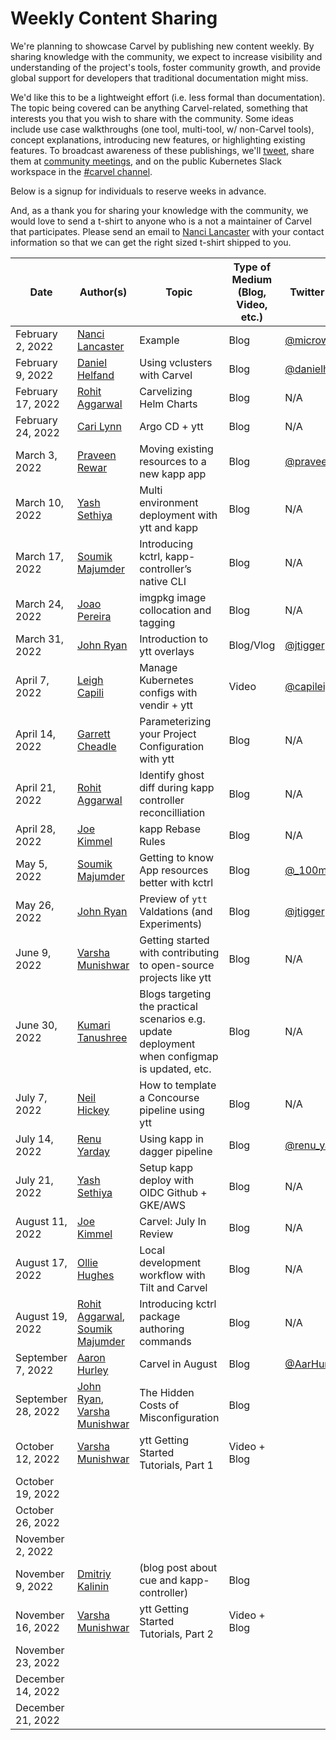 # Weekly Content Sharing
We're planning to showcase Carvel by publishing new content weekly. By sharing knowledge with the community, we expect to increase visibility and understanding of the project's tools, foster community growth, and provide global support for developers that traditional documentation might miss.

We'd like this to be a lightweight effort (i.e. less formal than documentation). The topic being covered can be anything Carvel-related, something that interests you that you wish to share with the community. Some ideas include use case walkthroughs (one tool, multi-tool, w/ non-Carvel tools), concept explanations, introducing new features, or highlighting existing features. To broadcast awareness of these publishings, we'll [tweet](https://twitter.com/carvel_dev), share them at [community meetings](https://hackmd.io/F7g3RT2hR3OcIh-Iznk2hw), and on the public Kubernetes Slack workspace in the [#carvel channel](https://kubernetes.slack.com/archives/CH8KCCKA5).

Below is a signup for individuals to reserve weeks in advance. 

And, as a thank you for sharing your knowledge with the community, we would love to send a t-shirt to anyone who is a not a maintainer of Carvel that participates. Please send an email to [Nanci Lancaster](mailto:nancil@vmware.com) with your contact information so that we can get the right sized t-shirt shipped to you.

| Date               | Author(s)                                                                                       | Topic                                                                                          | Type of Medium (Blog, Video, etc.) | Twitter handle                                      |
|--------------------|-------------------------------------------------------------------------------------------------|------------------------------------------------------------------------------------------------|----------------------------|-----------------------------------------------------|
| February 2, 2022   | [Nanci Lancaster](https://github.com/microwavables)                                             | Example                                                                                        | Blog                       | [@microwavables](https://twitter.com/microwavables) |
| February 9, 2022   | [Daniel Helfand](https://github.com/danielhelfand)                                              | Using vclusters with Carvel                                                                    | Blog                       | [@danielhelfand](https://twitter.com/danielhelfand) |
| February 17, 2022  | [Rohit Aggarwal](https://github.com/rohitagg2020)                                               | Carvelizing Helm Charts                                                                        | Blog                       | N/A                                                 |
| February 24, 2022  | [Cari Lynn](https://github.com/cari-lynn)                                                       | Argo CD + ytt                                                                                  | Blog                       | N/A                                                 |
| March 3, 2022      | [Praveen Rewar](https://github.com/praveenrewar)                                                | Moving existing resources to a new kapp app                                                    | Blog                       | [@praveen_rewar](https://twitter.com/praveen_rewar) |
| March 10, 2022     | [Yash Sethiya](https://github.com/sethiyash)                                                    | Multi environment deployment with ytt and kapp                                                 | Blog                       | N/A                                                 |
| March 17, 2022     | [Soumik Majumder](https://github.com/100mik)                                                    | Introducing kctrl, kapp-controller’s native CLI                                                | Blog                       | N/A                                                 |
| March 24, 2022     | [Joao Pereira](https://github.com/joaopapereira)                                                | imgpkg image collocation and tagging                                                           | Blog                       | N/A                                                 |
| March 31, 2022     | [John Ryan](https://github.com/pivotaljohn)                                                     | Introduction to ytt overlays                                                                   | Blog/Vlog                  | [@jtigger](https://twitter.com/jtigger)             |
| April 7, 2022      | [Leigh Capili](https://github.com/stealthybox)                                                  | Manage Kubernetes configs with vendir + ytt                                                    | Video                      | [@capileigh](https://twitter.com/capileigh)         |
| April 14, 2022     | [Garrett Cheadle](https://github.com/gcheadle-vmware)                                           | Parameterizing your Project Configuration with ytt                                             | Blog                       | N/A                                                 |
| April 21, 2022     | [Rohit Aggarwal](https://github.com/rohitagg2020)                                               | Identify ghost diff during kapp controller reconcilliation                                     | Blog                       | N/A                                                 |
| April 28, 2022     | [Joe Kimmel](https://github.com/joe-kimmel-vmw)                                                 | kapp Rebase Rules                                                                              | Blog                       | N/A                                                 |
| May 5, 2022        | [Soumik Majumder](https://github.com/100mik)                                                    | Getting to know App resources better with kctrl                                                | Blog                       | [@\_100mik\_](https://twitter.com/_100mik_)         |  
| May 26, 2022       | [John Ryan](https://github.com/pivotaljohn)                                                     | Preview of `ytt` Valdations (and Experiments)                                                  | Blog                       | [@jtigger](https://twitter.com/jtigger)             |
| June 9, 2022       | [Varsha Munishwar](https://github.com/vmunishwar)                                               | Getting started with contributing to open-source projects like ytt                             | Blog                       | N/A                                                 |                                                       |                                                | |
| June 30, 2022      | [Kumari Tanushree](https://github.com/kumaritanushree)                                          | Blogs targeting the practical scenarios e.g. update deployment when configmap is updated, etc. | Blog                       | N/A                                                 | 
| July 7, 2022       | [Neil Hickey](https://github.com/neil-hickey)                                                   | How to template a Concourse pipeline using ytt                                                 | Blog                       | N/A                                                 |
| July 14, 2022      | [Renu Yarday](https://github.com/renuy)                                                         | Using kapp in dagger pipeline                                                                  | Blog                       | [@renu_yarday](https://twitter.com/renu_yarday)     |
| July 21, 2022      | [Yash Sethiya](https://github.com/sethiyash)                                                    | Setup kapp deploy with OIDC Github + GKE/AWS                                                   | Blog                       | N/A                                                 |
| August 11, 2022    | [Joe Kimmel](https://github.com/joe-kimmel-vmw)                                                 | Carvel: July In Review                                                                         | Blog                       | N/A                                                 |
| August 17, 2022    | [Ollie Hughes](https://github.com/ojhughes)                                                     | Local development workflow with Tilt and Carvel                                                | Blog                       | N/A                                                 |
| August 19, 2022    | [Rohit Aggarwal](https://github.com/rohitagg2020), [Soumik Majumder](https://github.com/100mik) | Introducing kctrl package authoring commands                                                   | Blog                       | N/A                                                 |
| September 7, 2022  | [Aaron Hurley](https://github.com/aaronshurley)                                                 | Carvel in August                                                                               | Blog                       | [@AarHurley](https://twitter.com/AarHurley)         |
| September 28, 2022 | [John Ryan](https://github.com/pivotaljohn), [Varsha Munishwar](https://github.com/vmunishwar)  | The Hidden Costs of Misconfiguration                                                           | Blog                       |                                                     |
| October 12, 2022   | [Varsha Munishwar](https://github.com/vmunishwar)                                               | ytt Getting Started Tutorials, Part 1                                                          | Video + Blog               |                                                     |
| October 19, 2022   |                                                                                                 |                                                                                                |                            |                                                     |
| October 26, 2022   |                                                                                                 |                                                                                                |                            |                                                     |
| November 2, 2022   |                                                                                                 |                                                                                                |                            |                                                     |
| November 9, 2022   | [Dmitriy Kalinin](https://github.com/cppforlife)                                                | (blog post about cue and kapp-controller)                                                      | Blog                       |                                                     |
| November 16, 2022  | [Varsha Munishwar](https://github.com/vmunishwar)                                               | ytt Getting Started Tutorials, Part 2                                                          | Video + Blog               |                                                     |
| November 23, 2022  |                                                                                                 |                                                                                                |                            |                                                     |
| December 14, 2022  |                                                                                                 |                                                                                                |                            |                                                     |
| December 21, 2022  |                                                                                                 |                                                                                                |                            |                                                     |
